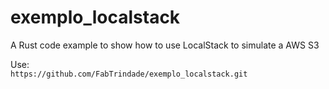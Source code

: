 # exemplo_localstack
A Rust code example to show how to use LocalStack to simulate a AWS S3

Use:  
`https://github.com/FabTrindade/exemplo_localstack.git`